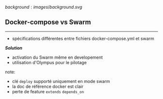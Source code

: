 $background:images/background.svg$
## Docker-compose vs Swarm
---
* spécifications différentes entre fichiers docker-compose.yml et swarm

***Solution***
* activation du Swarm même en developement
* utilisation d'Olympus pour le pilotage

note:
* clé `deploy` supporté uniquement en mode swarm
* la doc de référence docker est clair
* perte de feature `extends` `depends_on`
